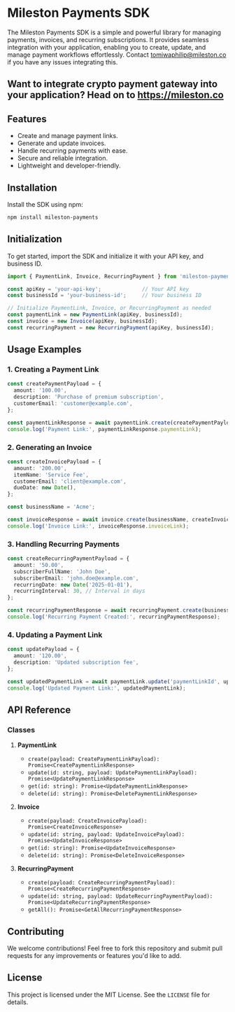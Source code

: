 # Mileston Payments SDK

The Mileston Payments SDK is a simple and powerful library for managing payments, invoices, and recurring subscriptions. It provides seamless integration with your application, enabling you to create, update, and manage payment workflows effortlessly.
Contact [tomiwaphilip@mileston.co](mailto:tomiwaphilip@mileston.co) if you have any issues integrating this.

## Want to integrate crypto payment gateway into your application? Head on to https://mileston.co 

## Features

- Create and manage payment links.
- Generate and update invoices.
- Handle recurring payments with ease.
- Secure and reliable integration.
- Lightweight and developer-friendly.

## Installation

Install the SDK using npm:

```bash
npm install mileston-payments
```

## Initialization

To get started, import the SDK and initialize it with your API key, and business ID.

```typescript
import { PaymentLink, Invoice, RecurringPayment } from 'mileston-payments';

const apiKey = 'your-api-key';             // Your API key
const businessId = 'your-business-id';     // Your business ID

// Initialize PaymentLink, Invoice, or RecurringPayment as needed
const paymentLink = new PaymentLink(apiKey, businessId);
const invoice = new Invoice(apiKey, businessId);
const recurringPayment = new RecurringPayment(apiKey, businessId);
```

## Usage Examples

### 1. Creating a Payment Link

```typescript
const createPaymentPayload = {
  amount: '100.00',
  description: 'Purchase of premium subscription',
  customerEmail: 'customer@example.com',
};

const paymentLinkResponse = await paymentLink.create(createPaymentPayload);
console.log('Payment Link:', paymentLinkResponse.paymentLink);
```

### 2. Generating an Invoice

```typescript
const createInvoicePayload = {
  amount: '200.00',
  itemName: 'Service Fee',
  customerEmail: 'client@example.com',
  dueDate: new Date(),
};

const businessName = 'Acme';

const invoiceResponse = await invoice.create(businessName, createInvoicePayload);
console.log('Invoice Link:', invoiceResponse.invoiceLink);
```

### 3. Handling Recurring Payments

```typescript
const createRecurringPaymentPayload = {
  amount: '50.00',
  subscriberFullName: 'John Doe',
  subscriberEmail: 'john.doe@example.com',
  recurringDate: new Date('2025-01-01'),
  recurringInterval: 30, // Interval in days
};

const recurringPaymentResponse = await recurringPayment.create(businessName, createRecurringPaymentPayload);
console.log('Recurring Payment Created:', recurringPaymentResponse);
```

### 4. Updating a Payment Link

```typescript
const updatePayload = {
  amount: '120.00',
  description: 'Updated subscription fee',
};

const updatedPaymentLink = await paymentLink.update('paymentLinkId', updatePayload);
console.log('Updated Payment Link:', updatedPaymentLink);
```

## API Reference

### Classes

1. **PaymentLink**
   - `create(payload: CreatePaymentLinkPayload): Promise<CreatePaymentLinkResponse>`
   - `update(id: string, payload: UpdatePaymentLinkPayload): Promise<UpdatePaymentLinkResponse>`
   - `get(id: string): Promise<UpdatePaymentLinkResponse>`
   - `delete(id: string): Promise<DeletePaymentLinkResponse>`

2. **Invoice**
   - `create(payload: CreateInvoicePayload): Promise<CreateInvoiceResponse>`
   - `update(id: string, payload: UpdateInvoicePayload): Promise<UpdateInvoiceResponse>`
   - `get(id: string): Promise<UpdateInvoiceResponse>`
   - `delete(id: string): Promise<DeleteInvoiceResponse>`

3. **RecurringPayment**
   - `create(payload: CreateRecurringPaymentPayload): Promise<CreateRecurringPaymentResponse>`
   - `update(id: string, payload: UpdateRecurringPaymentPayload): Promise<UpdateRecurringPaymentResponse>`
   - `getAll(): Promise<GetAllRecurringPaymentResponse>`

## Contributing

We welcome contributions! Feel free to fork this repository and submit pull requests for any improvements or features you'd like to add.

## License

This project is licensed under the MIT License. See the `LICENSE` file for details.